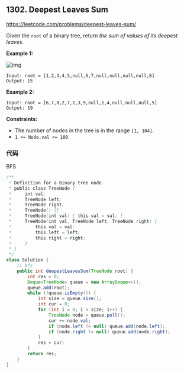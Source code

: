 ## 1302. Deepest Leaves Sum

https://leetcode.com/problems/deepest-leaves-sum/

Given the `root` of a binary tree, return *the sum of values of its deepest leaves*.

 

**Example 1:**

![img](https://assets.leetcode.com/uploads/2019/07/31/1483_ex1.png)

```
Input: root = [1,2,3,4,5,null,6,7,null,null,null,null,8]
Output: 15
```

**Example 2:**

```
Input: root = [6,7,8,2,7,1,3,9,null,1,4,null,null,null,5]
Output: 19
```

 

**Constraints:**

- The number of nodes in the tree is in the range `[1, 104]`.
- `1 <= Node.val <= 100`



### 代码

BFS

```java
/**
 * Definition for a binary tree node.
 * public class TreeNode {
 *     int val;
 *     TreeNode left;
 *     TreeNode right;
 *     TreeNode() {}
 *     TreeNode(int val) { this.val = val; }
 *     TreeNode(int val, TreeNode left, TreeNode right) {
 *         this.val = val;
 *         this.left = left;
 *         this.right = right;
 *     }
 * }
 */
class Solution {
    // bfs
    public int deepestLeavesSum(TreeNode root) {
        int res = 0;
        Deque<TreeNode> queue = new ArrayDeque<>();
        queue.add(root);
        while (!queue.isEmpty()) {
            int size = queue.size();
            int cur = 0;
            for (int i = 0; i < size; i++) {
                TreeNode node = queue.poll();
                cur += node.val;
                if (node.left != null) queue.add(node.left);
                if (node.right != null) queue.add(node.right);
            }
            res = cur;
        }
        return res;
    }
}
```